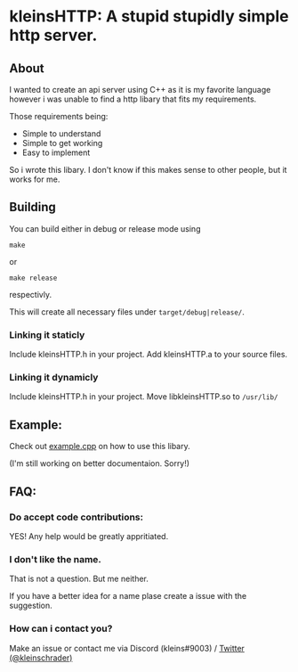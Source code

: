 # kleinsHTTP: A stupid stupidly simple http server.

## About

I wanted to create an api server using C++ as it is my favorite language however i was unable to find a http libary that fits my requirements.

Those requirements being:
- Simple to understand
- Simple to get working
- Easy to implement

So i wrote this libary. I don't know if this makes sense to other people, but it works for me.

## Building

You can build either in debug or release mode using

```make```

or

``make release``

respectivly.

This will create all necessary files under `target/debug|release/`.

### Linking it staticly

Include kleinsHTTP.h in your project.
Add kleinsHTTP.a to your source files.

### Linking it dynamicly

Include kleinsHTTP.h in your project.
Move libkleinsHTTP.so to `/usr/lib/`

## Example:

Check out [example.cpp](./example.cpp) on how to use this libary.

(I'm still working on better documentaion. Sorry!)

## FAQ:

### Do accept code contributions:

YES! Any help would be greatly appritiated.

### I don't like the name.

That is not a question. But me neither.

If you have a better idea for a name plase create a issue with the suggestion.

### How can i contact you?

Make an issue or contact me via Discord (kleins#9003) / [Twitter (@kleinschrader)](https://twitter.com/kleinschrader)